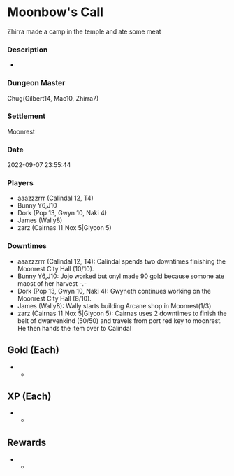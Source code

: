 # Moonbow's Call
Zhirra made a camp in the temple and ate some meat
### Description
-
### Dungeon Master
Chug(Gilbert14, Mac10, Zhirra7)
### Settlement
Moonrest
### Date
2022-09-07 23:55:44
### Players
* aaazzzrrr (Calindal 12, T4)
* Bunny Y6,J10
* Dork (Pop 13, Gwyn 10, Naki 4)
* James (Wally8)
* zarz (Cairnas 11|Nox 5|Glycon 5)
### Downtimes
* aaazzzrrr (Calindal 12, T4): Calindal spends two downtimes finishing the Moonrest City Hall (10/10).
* Bunny Y6,J10: Jojo worked but onyl made 90 gold because somone ate maost of her harvest -.-
* Dork (Pop 13, Gwyn 10, Naki 4): Gwyneth continues working on the Moonrest City Hall (8/10).
* James (Wally8): Wally starts building Arcane shop in Moonrest(1/3)
* zarz (Cairnas 11|Nox 5|Glycon 5): Cairnas uses 2 downtimes to finish the belt of dwarvenkind (50/50) and travels from port red key to moonrest. He then hands the item over to Calindal
## Gold (Each)
* -
## XP (Each)
* -
## Rewards
* -